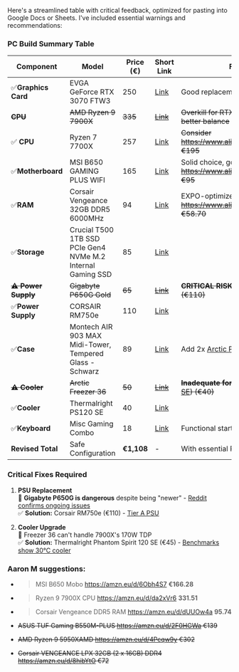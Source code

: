 Here's a streamlined table with critical feedback, optimized for pasting into Google Docs or Sheets. I've included essential warnings and recommendations:

### PC Build Summary Table
| Component       | Model                                 | Price (€) | Short Link                     | Feedback & Recommendations                                                                 |
|-----------------|---------------------------------------|-----------|--------------------------------|--------------------------------------------------------------------------------------------|
| ✅**Graphics Card** | EVGA GeForce RTX 3070 FTW3                 | 250       | [Link](https://www.adverts.ie/graphics-cards/gaming-video-card/36454925) | Good replacement for Rtx 3070                                                              |
| <s>**CPU**          | <s>AMD Ryzen 9 7900X                   | <s>335       | <s>[Link](https://amzn.eu/d/i4CDLNm) | <s>Overkill for RTX 3070. Consider Ryzen 7 7700X (€300) for better balance                   |
| ✅ **CPU**          | Ryzen 7 7700X                   | 257       | [Link](https://amzn.eu/d/bjtmZhb) | <s>Consider https://www.aliexpress.com/item/1005007257731158.html €195                   |
| ✅**Motherboard**  | MSI B650 GAMING PLUS WIFI           | 165       | [Link](https://amzn.eu/d/g2ldEVf) | Solid choice, good VRMs & WiFi    <s>Consider https://www.aliexpress.com/item/1005007681563155.html €95                                                         |
| ✅**RAM**          | Corsair Vengeance 32GB DDR5 6000MHz | 94        | [Link](https://amzn.eu/d/ebCCN63) | EXPO-optimized, ideal for Ryzen 7000... <s>consider https://www.aliexpress.com/item/1005007307436147.html €58.70                                                    |
| ✅**Storage**      | Crucial T500 1TB SSD PCIe Gen4 NVMe M.2 Internal Gaming SSD | 85        | [Link](https://amzn.eu/d/6wKXufs) |                                        |
| **<s>⚠️ Power Supply** | <s>Gigabyte P650G Gold                | <s>65        | [<s>Link](https://www.awd-it.co.uk/gigabyte-p650g-650w-80-gold-certified-non-modular-psu-gp-p650g-uk.html) | <s>**CRITICAL RISK:** Replace immediately with [Corsair RM750e]([https://amzn.eu/d/0bV7k0w](https://amzn.eu/d/bQL98wJ)) (€110) |
| ✅**Power Supply** |CORSAIR RM750e                 | 110        | [Link](https://amzn.eu/d/bQL98wJ) |  |
| ✅**Case**         | Montech AIR 903 MAX Midi-Tower, Tempered Glass - Schwarz   | 89        | [Link](https://amzn.eu/d/2uGgQXD) | Add 2x [Arctic P12 fans](https://amzn.eu/d/gTxPBsY) (€10) for front intake                 |
| **<s>⚠️ Cooler**     |<s> Arctic Freezer 36                   | <s>50        |<s> [Link](https://amzn.eu/d/2fw3MGr) |<s> **Inadequate for 7900X.** Replace with [Thermalright PS120 SE](https://amzn.eu/d/3CwB6wb)) (€40) |
| ✅**Cooler**     | Thermalright PS120 SE                   | 40        | [Link](https://amzn.eu/d/3CwB6wb) ||
| ✅**Keyboard**     | Misc Gaming Combo                   | 18        | [Link](https://amzn.eu/d/ccKCU0D) | Functional starter kit                                                                     |
| **Revised Total**| Safe Configuration                  | **€1,108** | -                              | With essential PSU/cooler fixes                                                             |

### Critical Fixes Required
1. **PSU Replacement**  
   📌 **Gigabyte P650G is dangerous** despite being "newer" - [Reddit confirms ongoing issues](https://www.reddit.com/r/IndianGaming/comments/1kgpjce/i_bought_the_gigabyte_p650g_80_gold_psu_need_help/)  
   ✅ **Solution:** Corsair RM750e (€110) - [Tier A PSU](https://cultists.network/140/psu-tier-list/)

2. **Cooler Upgrade**  
   📌 Freezer 36 can't handle 7900X's 170W TDP  
   ✅ **Solution:** Thermalright Phantom Spirit 120 SE (€45) - [Benchmarks show 30°C cooler](https://www.tomshardware.com/reviews/thermalright-phantom-spirit-120-se-review)

### Aaron M suggestions:
- > MSI B650 Mobo  https://amzn.eu/d/6Obh4S7 **€166.28**
- > Ryzen 9 7900X CPU  https://amzn.eu/d/da2xVr6 **331.51**
- > Corsair Vengeance DDR5 RAM  https://amzn.eu/d/dUUOw4a **95.74**

- <s>ASUS TUF Gaming B550M-PLUS https://amzn.eu/d/2F0HGWa €139</s>
- <s>AMD Ryzen 9 5950XAMD https://amzn.eu/d/4Pcqw9y €302</s>
- <s>Corsair VENGEANCE LPX 32GB (2 x 16GB) DDR4 https://amzn.eu/d/8hibYtO €72</s>
